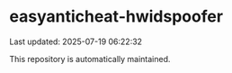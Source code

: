 # easyanticheat-hwidspoofer

Last updated: 2025-07-19 06:22:32

This repository is automatically maintained.
